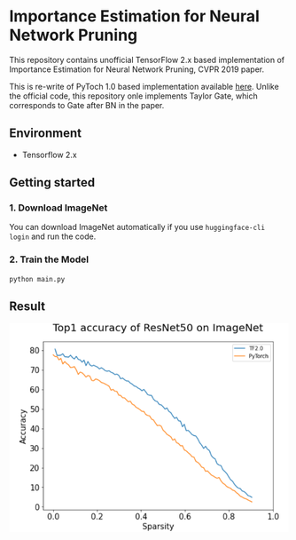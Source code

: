 # Importance Estimation for Neural Network Pruning

This repository contains unofficial TensorFlow 2.x based implementation of Importance Estimation for Neural Network Pruning, CVPR 2019 paper.

This is re-write of PyToch 1.0 based implementation available [here](https://github.com/NVlabs/Taylor_pruning). Unlike the official code, this repository onle implements Taylor Gate, which corresponds to Gate after BN in the paper.

## Environment
- Tensorflow 2.x

## Getting started


### 1. Download ImageNet

You can download ImageNet automatically if you use `huggingface-cli login` and run the code.

### 2. Train the Model

	python main.py
    
    
## Result

![](./image/result.png )